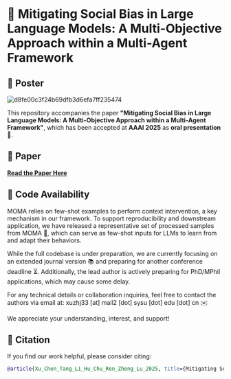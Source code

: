 # 🎯 Mitigating Social Bias in Large Language Models: A Multi-Objective Approach within a Multi-Agent Framework  

## 📌 Poster  
![d8fe00c3f24b69dfb3d6efa7ff235474](https://github.com/user-attachments/assets/e9f873fd-d277-4c49-a033-4e987a97a895)  

This repository accompanies the paper **"Mitigating Social Bias in Large Language Models: A Multi-Objective Approach within a Multi-Agent Framework"**, which has been accepted at **AAAI 2025** as **oral presentation**🎉.

## 📝 Paper 
**[Read the Paper Here](https://ojs.aaai.org/index.php/AAAI/article/view/34748)**   

## 🚀 Code Availability  
MOMA relies on few-shot examples to perform context intervention, a key mechanism in our framework. To support reproducibility and downstream application, we have released a representative set of processed samples from MOMA 🧠, which can serve as few-shot inputs for LLMs to learn from and adapt their behaviors.

While the full codebase is under preparation, we are currently focusing on an extended journal version 📚 and preparing for another conference deadline ⏳. Additionally, the lead author is actively preparing for PhD/MPhil applications, which may cause some delay.

For any technical details or collaboration inquiries, feel free to contact the authors via email at:
xuzhj33 [at] mail2 [dot] sysu [dot] edu [dot] cn ✉️

We appreciate your understanding, interest, and support!

## 📖 Citation  
If you find our work helpful, please consider citing:  

```bibtex
@article{Xu_Chen_Tang_Li_Hu_Chu_Ren_Zheng_Lu_2025, title={Mitigating Social Bias in Large Language Models: A Multi-Objective Approach Within a Multi-Agent Framework}, volume={39}, url={https://ojs.aaai.org/index.php/AAAI/article/view/34748}, DOI={10.1609/aaai.v39i24.34748}, abstractNote={Natural language processing (NLP) has seen remarkable advancements with the development of large language models (LLMs). Despite these advancements, LLMs often produce socially biased outputs. Recent studies have mainly addressed this problem by prompting LLMs to behave ethically, but this approach results in unacceptable performance degradation. In this paper, we propose a multi-objective approach within a multi-agent framework (MOMA) to mitigate social bias in LLMs without significantly compromising their performance. The key idea of MOMA involves deploying multiple agents to perform causal interventions on bias-related contents of the input questions, breaking the shortcut connection between these contents and the corresponding answers. Unlike traditional debiasing techniques leading to performance degradation, MOMA substantially reduces bias while maintaining accuracy in downstream tasks. Our experiments conducted in two datasets and two models demonstrate that MOMA reduces bias scores by up to 87.7%, with only a marginal performance degradation of up to 6.8% in the BBQ dataset. Additionally, it significantly enhances the multi-objective metric icat in the StereoSet dataset by up to 58.1%.}, number={24}, journal={Proceedings of the AAAI Conference on Artificial Intelligence}, author={Xu, Zhenjie and Chen, Wenqing and Tang, Yi and Li, Xuanying and Hu, Cheng and Chu, Zhixuan and Ren, Kui and Zheng, Zibin and Lu, Zhichao}, year={2025}, month={Apr.}, pages={25579-25587} }
```
